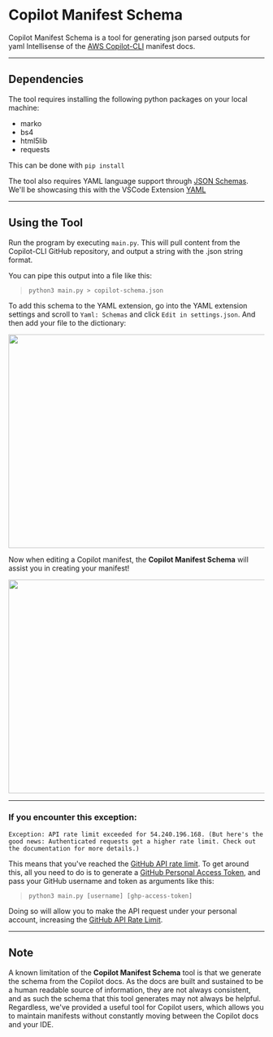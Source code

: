 # __Copilot Manifest Schema__
Copilot Manifest Schema is a tool for generating json parsed outputs for yaml Intellisense of the [AWS Copilot-CLI](https://aws.github.io/copilot-cli/) manifest docs.

---

## __Dependencies__
The tool requires installing the following python packages on your local machine:
- marko
- bs4
- html5lib
- requests

This can be done with `pip install`

The tool also requires YAML language support through [JSON Schemas](https://json-schema.org/). We'll be showcasing this with the VSCode Extension [YAML](https://marketplace.visualstudio.com/items?itemName=redhat.vscode-yaml)

---

## __Using the Tool__
Run the program by executing `main.py`. This will pull content from the Copilot-CLI GitHub repository, and output a string with the .json string format.

You can pipe this output into a file like this:

> ```python3 main.py > copilot-schema.json```

To add this schema to the YAML extension, go into the YAML extension settings and scroll to `Yaml: Schemas` and click `Edit in settings.json`. And then add your file to the dictionary:

<img src="assets/config.gif" width="738" height="420"/>

Now when editing a Copilot manifest, the __Copilot Manifest Schema__ will assist you in creating your manifest!

<img src="assets/demo.gif" width="738" height="420"/>

---

### __If you encounter this exception:__
```
Exception: API rate limit exceeded for 54.240.196.168. (But here's the good news: Authenticated requests get a higher rate limit. Check out the documentation for more details.)
```

This means that you've reached the [GitHub API rate limit](https://docs.github.com/en/rest/rate-limit). To get around this, all you need to do is to generate a [GitHub Personal Access Token](https://docs.github.com/en/authentication/keeping-your-account-and-data-secure/creating-a-personal-access-token), and pass your GitHub username and token as arguments like this:

> ```python3 main.py [username] [ghp-access-token]```

Doing so will allow you to make the API request under your personal account, increasing the [GitHub API Rate Limit](https://docs.github.com/en/rest/rate-limit).

---

## __Note__

A known limitation of the __Copilot Manifest Schema__ tool is that we generate the schema from the Copilot docs. As the docs are built and sustained to be a human readable source of information, they are not always consistent, and as such the schema that this tool generates may not always be helpful. Regardless, we've provided a useful tool for Copilot users, which allows you to maintain manifests without constantly moving between the Copilot docs and your IDE.
